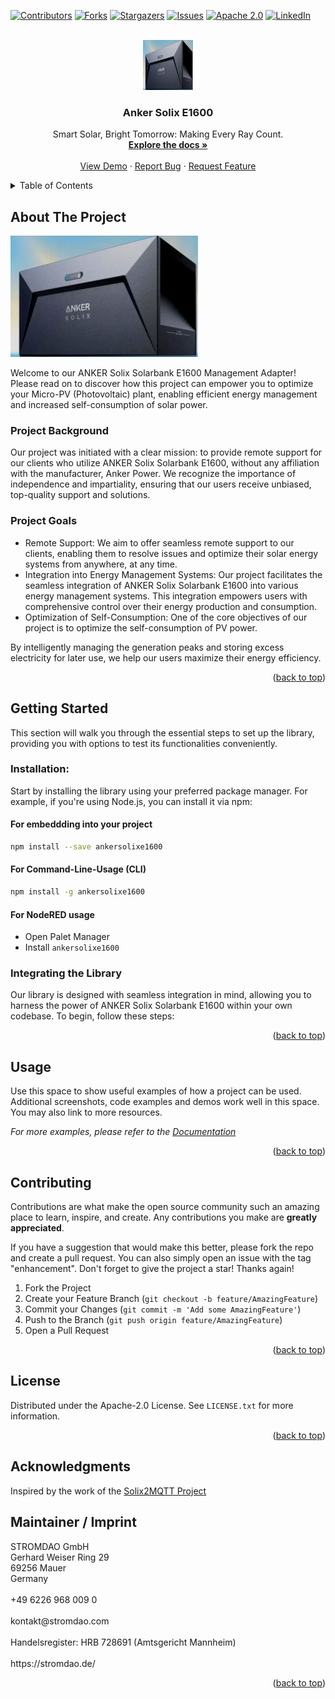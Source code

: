 <a name="readme-top"></a>
<!-- PROJECT SHIELDS -->
<!--
*** I'm using markdown "reference style" links for readability.
*** Reference links are enclosed in brackets [ ] instead of parentheses ( ).
*** See the bottom of this document for the declaration of the reference variables
*** for contributors-url, forks-url, etc. This is an optional, concise syntax you may use.
*** https://www.markdownguide.org/basic-syntax/#reference-style-links
-->
[![Contributors][contributors-shield]][contributors-url]
[![Forks][forks-shield]][forks-url]
[![Stargazers][stars-shield]][stars-url]
[![Issues][issues-shield]][issues-url]
[![Apache 2.0][license-shield]][license-url]
[![LinkedIn][linkedin-shield]][linkedin-url]



<!-- PROJECT LOGO -->
<br />
<div align="center">
  <a href="https://github.com/energychain/AnkerSolixE1600">
    <img src="images/ankersolixe1600.png" alt="Logo" width="80" height="80">
  </a>

  <h3 align="center">Anker Solix E1600</h3>

  <p align="center">
    Smart Solar, Bright Tomorrow: Making Every Ray Count.
    <br />
    <a href="https://github.com/energychain/AnkerSolixE1600"><strong>Explore the docs »</strong></a>
    <br />
    <br />
    <a href="https://github.com/energychain/AnkerSolixE1600">View Demo</a>
    ·
    <a href="https://github.com/energychain/AnkerSolixE1600/issues">Report Bug</a>
    ·
    <a href="https://github.com/energychain/AnkerSolixE1600/issues">Request Feature</a>
  </p>
</div>



<!-- TABLE OF CONTENTS -->
<details>
  <summary>Table of Contents</summary>
  <ol>
    <li>
      <a href="#about-the-project">About The Project</a>
      <ul>
        <li><a href="#built-with">Built With</a></li>
      </ul>
    </li>
    <li>
      <a href="#getting-started">Getting Started</a>
    </li>
    <li><a href="#usage">Usage</a></li>
    <li><a href="#contributing">Contributing</a></li>
    <li><a href="#license">License</a></li>
    <li><a href="#contact">Contact</a></li>
    <li><a href="#acknowledgments">Acknowledgments</a></li>
  </ol>
</details>



<!-- ABOUT THE PROJECT -->
## About The Project

[![Anker Solix Solarbank E1600 - Node Library][product-screenshot]](https://corrently.energy/products/anker-solix-solarbank-e1600-vorbestellung)

Welcome to our ANKER Solix Solarbank E1600 Management Adapter! Please read on to discover how this project can empower you to optimize your Micro-PV (Photovoltaic) plant, enabling efficient energy management and increased self-consumption of solar power.

### Project Background
Our project was initiated with a clear mission: to provide remote support for our clients who utilize ANKER Solix Solarbank E1600, without any affiliation with the manufacturer, Anker Power. We recognize the importance of independence and impartiality, ensuring that our users receive unbiased, top-quality support and solutions.

### Project Goals
- Remote Support: We aim to offer seamless remote support to our clients, enabling them to resolve issues and optimize their solar energy systems from anywhere, at any time.
- Integration into Energy Management Systems: Our project facilitates the seamless integration of ANKER Solix Solarbank E1600 into various energy management systems. This integration empowers users with comprehensive control over their energy production and consumption.
- Optimization of Self-Consumption: One of the core objectives of our project is to optimize the self-consumption of PV power. 

By intelligently managing the generation peaks and storing excess electricity for later use, we help our users maximize their energy efficiency.

<p align="right">(<a href="#readme-top">back to top</a>)</p>

<!-- GETTING STARTED -->
## Getting Started

This section will walk you through the essential steps to set up the library, providing you with options to test its functionalities conveniently.


### Installation: 
Start by installing the library using your preferred package manager. For example, if you're using Node.js, you can install it via npm:

#### For embeddding into your project
```bash
npm install --save ankersolixe1600
```

#### For Command-Line-Usage (CLI)
```bash
npm install -g ankersolixe1600
```
#### For NodeRED usage
- Open Palet Manager
- Install `ankersolixe1600`

### Integrating the Library
Our library is designed with seamless integration in mind, allowing you to harness the power of ANKER Solix Solarbank E1600 within your own codebase. 
To begin, follow these steps:

<p align="right">(<a href="#readme-top">back to top</a>)</p>

<!-- USAGE EXAMPLES -->
## Usage

Use this space to show useful examples of how a project can be used. Additional screenshots, code examples and demos work well in this space. You may also link to more resources.

_For more examples, please refer to the [Documentation](https://example.com)_

<p align="right">(<a href="#readme-top">back to top</a>)</p>


<!-- CONTRIBUTING -->
## Contributing

Contributions are what make the open source community such an amazing place to learn, inspire, and create. Any contributions you make are **greatly appreciated**.

If you have a suggestion that would make this better, please fork the repo and create a pull request. You can also simply open an issue with the tag "enhancement".
Don't forget to give the project a star! Thanks again!

1. Fork the Project
2. Create your Feature Branch (`git checkout -b feature/AmazingFeature`)
3. Commit your Changes (`git commit -m 'Add some AmazingFeature'`)
4. Push to the Branch (`git push origin feature/AmazingFeature`)
5. Open a Pull Request

<p align="right">(<a href="#readme-top">back to top</a>)</p>



<!-- LICENSE -->
## License

Distributed under the Apache-2.0 License. See `LICENSE.txt` for more information.

<p align="right">(<a href="#readme-top">back to top</a>)</p>



<!-- ACKNOWLEDGMENTS -->
## Acknowledgments

Inspired by the work of the [Solix2MQTT Project](https://github.com/tomquist/solix2mqtt)

## Maintainer / Imprint

<addr>
STROMDAO GmbH  <br/>
Gerhard Weiser Ring 29  <br/>
69256 Mauer  <br/>
Germany  <br/>
  <br/>
+49 6226 968 009 0  <br/>
  <br/>
kontakt@stromdao.com  <br/>
  <br/>
Handelsregister: HRB 728691 (Amtsgericht Mannheim)<br/>
  <br/>
https://stromdao.de/<br/>
</addr>


<p align="right">(<a href="#readme-top">back to top</a>)</p>



<!-- MARKDOWN LINKS & IMAGES -->
<!-- https://www.markdownguide.org/basic-syntax/#reference-style-links -->
[contributors-shield]: https://img.shields.io/github/contributors/energychain/AnkerSolixE1600.svg?style=for-the-badge
[contributors-url]: https://github.com/energychain/AnkerSolixE1600/graphs/contributors
[forks-shield]: https://img.shields.io/github/forks/energychain/AnkerSolixE1600.svg?style=for-the-badge
[forks-url]: https://github.com/energychain/AnkerSolixE1600/network/members
[stars-shield]: https://img.shields.io/github/stars/energychain/AnkerSolixE1600.svg?style=for-the-badge
[stars-url]: https://github.com/energychain/AnkerSolixE1600/stargazers
[issues-shield]: https://img.shields.io/github/issues/energychain/AnkerSolixE1600.svg?style=for-the-badge
[issues-url]: https://github.com/energychain/AnkerSolixE1600/issues
[license-shield]: https://img.shields.io/github/license/energychain/AnkerSolixE1600.svg?style=for-the-badge
[license-url]: https://github.com/energychain/AnkerSolixE1600/blob/master/LICENSE.txt
[linkedin-shield]: https://img.shields.io/badge/-LinkedIn-black.svg?style=for-the-badge&logo=linkedin&colorB=555
[linkedin-url]: https://linkedin.com/in/othneildrew
[product-screenshot]: images/ankersolixe1600.png
[Next.js]: https://img.shields.io/badge/next.js-000000?style=for-the-badge&logo=nextdotjs&logoColor=white
[Next-url]: https://nextjs.org/
[React.js]: https://img.shields.io/badge/React-20232A?style=for-the-badge&logo=react&logoColor=61DAFB
[React-url]: https://reactjs.org/
[Vue.js]: https://img.shields.io/badge/Vue.js-35495E?style=for-the-badge&logo=vuedotjs&logoColor=4FC08D
[Vue-url]: https://vuejs.org/
[Angular.io]: https://img.shields.io/badge/Angular-DD0031?style=for-the-badge&logo=angular&logoColor=white
[Angular-url]: https://angular.io/
[Svelte.dev]: https://img.shields.io/badge/Svelte-4A4A55?style=for-the-badge&logo=svelte&logoColor=FF3E00
[Svelte-url]: https://svelte.dev/
[Laravel.com]: https://img.shields.io/badge/Laravel-FF2D20?style=for-the-badge&logo=laravel&logoColor=white
[Laravel-url]: https://laravel.com
[Bootstrap.com]: https://img.shields.io/badge/Bootstrap-563D7C?style=for-the-badge&logo=bootstrap&logoColor=white
[Bootstrap-url]: https://getbootstrap.com
[JQuery.com]: https://img.shields.io/badge/jQuery-0769AD?style=for-the-badge&logo=jquery&logoColor=white
[JQuery-url]: https://jquery.com 